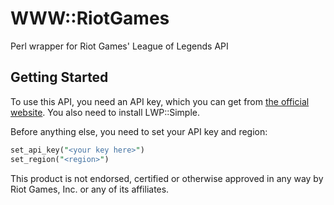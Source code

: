 WWW::RiotGames
==============

Perl wrapper for Riot Games' League of Legends API

## Getting Started 

To use this API, you need an API key, which you can get from [the official website][1]. You also need to install LWP::Simple.

Before anything else, you need to set your API key and region:

```perl
set_api_key("<your key here>")
set_region("<region>")
```

[1]: https://developer.riotgames.com/

This product is not endorsed, certified or otherwise approved in any way by Riot Games, Inc. or any of its affiliates.
